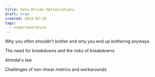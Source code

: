 ```yaml
---
title: Data-Driven Optimizations
draft: true
created: 2024-02-20
tags:
  - experimentation
---
```


Why you often shouldn't bother and why you end up bothering anyways.

The need for breakdowns and the risks of breakdowns

Ahmdal's law

Challenges of non-linear metrics and workarounds
